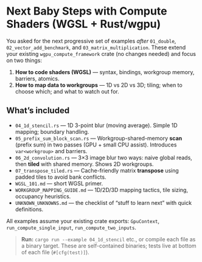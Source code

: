 # Next Baby Steps with Compute Shaders (WGSL + Rust/wgpu)

You asked for the next progressive set of examples _after_ `01_double`, `02_vector_add_benchmark`, and `03_matrix_multiplication`.
These extend your existing `wgpu_compute_framework` crate (no changes needed) and focus on two things:
1) **How to code shaders (WGSL)** — syntax, bindings, workgroup memory, barriers, atomics.
2) **How to map data to workgroups** — 1D vs 2D vs 3D; tiling; when to choose which; and what to watch out for.

## What’s included

- `04_1d_stencil.rs` — 1D 3-point blur (moving average). Simple 1D mapping; boundary handling. 
- `05_prefix_sum_block_scan.rs` — Workgroup-shared-memory **scan** (prefix sum) in two passes (GPU + small CPU assist). Introduces `var<workgroup>` and barriers.
- `06_2d_convolution.rs` — 3×3 image blur two ways: naive global reads, then **tiled** with shared memory. Shows 2D workgroups.
- `07_transpose_tiled.rs` — Cache-friendly matrix **transpose** using padded tiles to avoid bank conflicts.
- `WGSL_101.md` — short WGSL primer.
- `WORKGROUP_MAPPING_GUIDE.md` — 1D/2D/3D mapping tactics, tile sizing, occupancy heuristics.
- `UNKNOWN_UNKNOWNS.md` — the checklist of “stuff to learn next” with quick definitions.

All examples assume your existing crate exports:
`GpuContext`, `run_compute_single_input`, `run_compute_two_inputs`.

> **Run:** `cargo run --example 04_1d_stencil` etc., or compile each file as a binary target. 
> These are self-contained binaries; tests live at bottom of each file (`#[cfg(test)]`).


